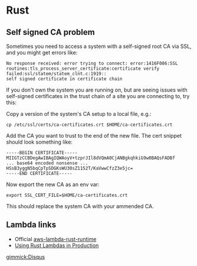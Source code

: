 # Rust

## Self signed CA problem

Sometimes you need to access a system with a self-signed root CA via SSL, and you might get errors like:

```
No response received: error trying to connect: error:1416F086:SSL
routines:tls_process_server_certificate:certificate verify failed:ssl/statem/statem_clnt.c:1919:: 
self signed certificate in certificate chain
```

If you don't own the system you are running on, but are seeing issues with self-signed certificates in the trust chain of a site you are connecting to, try this:

Copy a version of the system's CA setup to a local file, e.g.:

```shell
cp /etc/ssl/certs/ca-certificates.crt $HOME/ca-certificates.crt
```

Add the CA you want to trust to the end of the new file. The cert snippet should look something like:

```
-----BEGIN CERTIFICATE-----
MIIGTzCCBDegAwIBAgIQWAoyV+tzprJIl8dVQmA0CjANBgkqhkiG9w0BAQsFADBf
... base64 encoded nonsense ...
HSsB3yggN5bqCpTpSDGKsWU30sZ1152T/KaVwwCfzZ3e5jc=
-----END CERTIFICATE-----
```

Now export the new CA as an env var:

```
export SSL_CERT_FILE=$HOME/ca-certificates.crt
```

This should replace the system CA with your ammended CA.

## Lambda links

* Official [aws-lambda-rust-runtime](https://github.com/awslabs/aws-lambda-rust-runtime)
* [Using Rust Lambdas in Production](https://www.cvpartner.com/blog/using-rust-lambdas-in-production)

[gimmick:Disqus](swissarmyronin-github-io)

